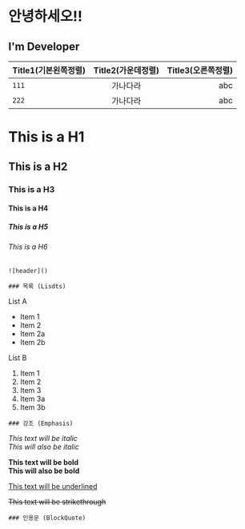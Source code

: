 # 안녕하세오!!

## I'm Developer


| Title1(기본왼쪽정렬) | Title2(가운데정렬) | Title3(오른쪽정렬) |
|---|:---:|---:|
| `111` | 가나다라 | abc |
| `222` | 가나다라 | abc |





# This is a H1
## This is a H2
### This is a H3
#### This is a H4
##### This is a H5
###### This is a H6
```  
![header]()

### 목록 (Lisdts)
```
List A
* Item 1 
* Item 2 
* Item 2a 
* Item 2b 

List B 
1. Item 1 
1. Item 2 
1. Item 3 
1. Item 3a
1. Item 3b
```    
### 강조 (Emphasis)
``` 
*This text will be italic*  
_This will also be italic_  

**This text will be bold**   
__This will also be bold__  

<u>This text will be underlined</u>  

<strike>This text will be strikethrough</strike>  
```
### 인용문 (BlockQuote)
```
